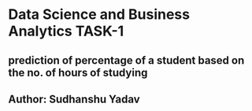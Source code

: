 # Data Science and Business Analytics TASK-1
## prediction of percentage of a student based on the no. of hours of studying
## Author: Sudhanshu Yadav
